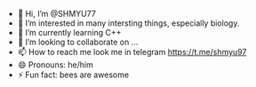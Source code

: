 - 👋 Hi, I’m @SHMYU77
- 👀 I’m interested in many intersting things, especially biology.
- 🌱 I’m currently learning С++
- 💞️ I’m looking to collaborate on ...
- 📫 How to reach me look me in telegram https://t.me/shmyu97
- 😄 Pronouns: he/him
- ⚡ Fun fact: bees are awesome

<!---
SHMYU77/SHMYU77 is a ✨ special ✨ repository because its `README.md` (this file) appears on your GitHub profile.
You can click the Preview link to take a look at your changes.
--->
